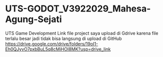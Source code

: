 # UTS-GODOT_V3922029_Mahesa-Agung-Sejati
UTS Game Development
Link file project saya upload di Gdrive karena file terlalu besar jadi tidak bisa langsung di upload di GitHub 
https://drive.google.com/drive/folders/19oI1-Eh0QJyvO7pxbBuL5q8cMiHOI8MK?usp=drive_link
